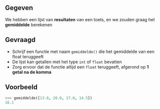 ## Gegeven

We hebben een lijst van **resultaten** van een toets, en we zouden graag het **gemiddelde** berekenen

## Gevraagd

- Schrijf een functie met naam `gemiddelde()` die het gemiddelde van een float teruggeeft
- De lijst kan getallen met het type `int` of `float` bevatten
- Zorg ervoor dat de functie altijd een `float` teruggeeft, afgerond op **1 getal na de komma**

## Voorbeeld

```python
>>> gemiddelde([13.0, 20.0, 17.0, 14.5])
16.1
```